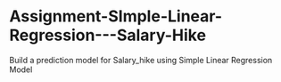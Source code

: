 # Assignment-SImple-Linear-Regression---Salary-Hike

Build a prediction model for Salary_hike using Simple Linear Regression Model

